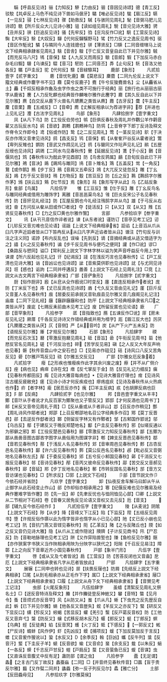 <!-- { "loadSidebar": true } -->
　　駽【呼县反见诗】骊【力知反】駵【力由反】骃【音因见诗颂】骢【青工反】驳駮【并卓反上马色不纯见诗下兽如马倨牙】驈【唯必反见诗】駹【眉江反】驠【一见反】骎【七林反见诗】骤【助救反】駴【与骇同见周礼】駜【音弼马肥儿见诗颂】駪【所斤反众大儿见诗小雅】驵【读如组见周礼】駾【音兊见诗大雅】骋【丑并反】骙【巨追反见诗】骚【先牢反】驺【庄沟反作□讹】駉【工营反见诗】騊【大牢反】駼【大奴反】驒【代何反驒騱野马】骘【竹力反又之逸反见周书】驱【音区作駈讹】驎【与隣同今人连钱骢也】骈【薄贤反】□騬【二同音缯犗马上说文下经典相承隷省见周礼】騇【音舎】騜【于亡反又音皇自此已下并见尔雅】駥【而充反马八尺】駂【音保】騥【人九反又而周反】駺【音郎】騢【下加反马赤白杂毛曰騢】騴【乌谏反】騽【音习】駓防【二同音丕】馵【止句反】馲【音洛又他各反】驨【戸圭反】驼【代何反】騄【音緑騄耳】
　　鹿部【象形】
　　凡贰拾壹字【贰字重文】
　　麀【音忧牝鹿】麋【莫悲反】麇麕【二同九伦反上说文下籀文经典或作麏字书不见】麛【莫兮反鹿子】麑【牛兮反狻麑兽名】尘【从麤省从土】麤【千奴反相承作麁及虫字作虫之类不可施行于经典】丽【旅行也从丽丽古丽字从鹿省】麐【人力反牝麒也经典皆作麟唯尔雅作此麐字】麔【其久反自此以下并见尔雅】麃【白交反从鹿下火兽名凡镳藨之类皆从麃】麚【古牙反】麌【牛主反】麜【音栗】麙【五咸反】□【音牵】廌【丈解反相承以为荐进字非】荐【并进也上见礼记】灋【古法字见周礼】
　　鸟部【象形】
　　凡肆拾捌字【壹字重文】
　　凤【从凡下鸟】防【工役反伯劳也】鸲【巨俱反春秋及周礼并作鸜公羊作鹳音雚又古玩反水鸟】鹆【音欲】鹔鷞【鹔鷞神鸟】防鸰【上音脊字下郎丁反诗及释文作脊令又作即令】鸢【俗或作防】鸷【之二反见周礼】莺【一茎反见诗】鴥【于决反亦作鴪又音聿见诗风】鸱【昌支反】鸨【音保】鹤【从隺隺戸谷反从霍者讹】鷩【卑列反雉也】鹦防【音武又作鹉见礼记】鸧【与鎗同又作玱声见礼记】鹝【五歴反绶也见诗风】鹢鶂【二同水鸟见春秋传】鸒【延据反见诗】鷕【于小反】鶠【音偃凤也】鸩【春秋传以为酖此字见酉部】防【鸟舍反鹑属】鶞【丑旬反自此已下并见尔雅】鴂【音决】鴡【鴡鸠与雎同】鳪【音卜雉名】鴱【五盖反】鸴【一角反】鵞【或作鹅】鵧【步丁反】鳽【音肩又五牵反】鶟【大兀反又徒忽反】雕【丁幺反】鳺【方于反又音扶】鴀【方物反】鷇【苦豆反】防【丘之反】鶜【鶜鸱字尔雅作茅】鳻【扶云反】鴩【吐节反】焉【象形】舄【象形写字从此】乌【乙姑反象形】隹部【鸟属】
　　凡拾伍字
　　雊【工豆反】雏【仕于反】雕【丁幺反鸟名与雕同经典或借用为雕饰字】离雝【音邕邕渠鸟名】雂【巨炎反宋公子名见春秋传】防【音犴见礼经注】防【互屋反鹊也今礼经注鳱鹄字并从鸟】雄【于弓反从右讹】奋【方问反从奞从田或作□者讹】夺【徒活反】只【从又】双【从又】雃【五贤反见春秋传】□【力之反□黄也尔雅作鵹】
　　言部
　　凡参拾玖字【叁字重文】
　　讯【从卂卂音信作谇者讹】谏【从东者讹】谨防订【音亭见考工记】讱【儿轸反又音刃难也见论语】谣謡【上说文下经典相承省】謟谄【上音滔从爪从臼凡字声近謟者皆从□下笞冉反从从臼凡字声近谄者皆从臽】谮注【竹句反与训注之注义同】诺誖【布内反乱也】误噪【先到反】谪【音摘经典或从适又借适字为之】譆【火之反见春秋传】谝【步千反见周书与便巧之便同】讙【作□讹】谬□【桑路反与愬同】谥□【常利反上説文下字林字林以谥为笑声音呼益反今用上字】诔谡【所六反起也见礼记】讦【纪谒反】諓【在浅反巧言也见春秋传】讧【戸工反清也见诗大雅】讻【音凶讼也见诗颂】訿【音紫莫供职也见诗颂】訧【与尤同见诗风】诳【惑也】诟訽【二同并呼遘反】譱善【上説文下石经上见周礼注】□竞【上説文从古文两言下经典相承隶省】广部【音俨象形】
　　凡拾捌字【贰字重文】
　　厨【俗作厨非】廏【从皀从殳作廏讹□时变反】廛【直连反相承作者讹】庞防【丁米反下也】庤【丈已反具也见诗颂】庮【弋久反又音由见礼记】廑【巨斤反又音堇人名见春秋传】庪【居委反前承弱又音轨庪县见尔雅又音几庪阁见礼记注】庙庿【二同下见礼经】廱【廱辟廱廱和也】防厈【上説文下经典相承隶省凡□之类皆从厈】废庛【七赐反耒前曲木见考工记】廋【所留反匿也见论语】廞
　　厂部【音罕象形】
　　凡拾参字
　　厎【音指致也】鴈【五谏反作□讹】厞【房未反见礼记】厥厝【千各反见诗诗又作错经典或并用为棤字】厖【眉江反大也】厉厌【凡黡餍之类皆从厌】仄【音侧】严【从音吟】炭【从屵下火屵五未反】防【语规反见尔雅】厜【才规反见尔雅】
　　石部【象形】
　　凡拾肆字
　　碝【而兖反石次玉】磿【零激反抱磿见周礼】砥【音旨】碞【牛衔反见周书】硩【他厯反官名见周礼】磋【千河反治也】碎【苦学反见易】磌【之人反又大年反声响也见春】磐【秋传音盘山中之安石也】□【见易亦作砠见】硈【诗风口八反又苦角反见】礐【尔雅戸笃反见】硗【尔雅五交反见】
　　疒部【尔雅女厄反象着】
　　凡贰拾字
　　癈【之形疾也惟癈疾作此字其余兴废之废】瘵【并不从疒侧介反】痤【病也见】痟痒【诗在戈】瘖【反弋掌反于金】防【反见礼记力细反】瘨【见春秋传都田反】痗【见诗大雅音每病也】【见诗大雅音疗理也】痯【见诗风注古缓反疲敝皃】瘥【见诗小诗才何反疾疫也】瘳疡疽疢【见诗及春秋传从火热病也作】疥【者字林】瘉【居忍反亦作】瘣【□羊主反病】疧【也胡罪反病也巨支】阝部【反病】
　　凡肆拾贰字【也见尔雅】
　　邦【音邑壹字重文从丰丰】鄼【音玣从手者讹才丸反百家为鄼聚也又子管反又】郢邸【才何反酒也见周书丁】邮【米反又音帝见周礼于周】□【反从垂或从卪者非山】邶【召反亦作稍见】酆【周礼诗风作鄁者讹】郑邵【上召反郫邵地名召公字经典多作召】鄍【莫丁反晋邑】郤【去逆反作郄者讹】郰【侧留反字林又有作鄹者】邹【古邾国作郢讹】邬【乌古反】鄢【于建反又于晚反郑楚地名】酅【户圭反见春秋传】邪【似嗟反通以为邪僻之邪】郹【工役反楚邑见春秋】郦【零激反又力知反见春秋传】鄙【五鄼为鄙从啚啚音图古鄙吝字图字从啚俗用为图谋字非】郫【婢支反晋邑见春秋传】鄀【音若见春秋传】酀【于浅反人名见春秋传】邥【音审周邑见春秋传】郠【古杏反邑名见春秋传】鄐【许六反见春秋传】鄸【莫公反邑名见春秋】邲【毗必反又音弼地名见春秋左氏】鄬【于委反见春秋】郳【五兮反小邾国见春秋】鄵【千消反又七报反见春秋】邿【音诗见春秋】邴【音丙又彼命反见春秋传】鄗【苦交反又音郝见春秋传】郔【音延】郱【步丁反地名见春秋】鄟【市转反国名见春秋】邡【音方又音访谋也见春秋】□【所求反】□郭【上説文下石经】
　　卩部【音节説文作卩今依石经并省防】
　　凡玖字【壹字重文】
　　卸【仙夜反舍车解马曰卸从午从止御字从此石经变止作山】郤【作却俗亦相承用之】寋【纪偃反难也见尔雅易及经典作蹇难字皆作蹇】防【先一反】卹【先聿反忧也与恤同恤见心部】□卿【上説文从二节相对下石经】卷【音眷又居免反见论语又音权又去元反】卮【音支】
　　部【辅九反今依石经作阝】
　　凡贰拾伍字【壹字重文】
　　陵【从麦讹】阴隂【上説文下石经】陟【从步】降【音绛又下江反】陷【下监反】陧【五结反见周书】堕【许规反俗作隳以此为惰字皆非也惰字从小已见心部】阤【丈已反小崩也见考工记】阬【音抗门髙又音铿见春秋传】阨【乙革反】陼【之与反陼丘也】陾【如之反又音仍见诗大雅】隐【从爪从工或作隠讹】隩隮【子计反见商书】阠【尸忍反】阞【音勒地脉理也见考工记】阱【又作穽陷兽堑也】隒【鱼检反见尔雅】陿【亦作狭案字书狭义当作陜相承用陜为分陜字以狭代之】阳陗【千召反见易注】障鄣【上之向反下音章近齐小国见春秋传】
　　戸部【象半门形】
　　凡伍字【壹字重文】
　　啓【或从又及弋者皆讹】扃【工营反】防【苦荅反闭也又音盍】戹厄【上説文下经典相承隶省凡字从厄者皆放此】
　　尸部
　　凡拾肆字【五字重文】
　　展辗【二同申也转也见诗】屝【扶畏反屦也】防屑【先结反上説文下经典相承】□尾【从到毛相承亦从正毛作下字】属□【上説文下经典相承隶省】屦□【上説文下经典相承隶省】□履【上説文从舟下夂下经典相承隶省】【音賛见考工记注】
　　虫部【火尾反象形】
　　凡伍拾肆字
　　虽蜡【清絮反见周礼又祭名士】□【迓反音特诗及释文】螣【并作螣徒登反神虵又】蠜【音特】螫【见月令】蚤【音烦式亦反音早】风【从防又从】蚩【爪从凡】蜥【下虫充之反先歴反自此】蚸【已下并见尔雅】螪【他各反又音歴失】蚬【羊反又之亦反下】蜸【研反又下显反口】螼【殄反又】蚓蝎【苦显反】蠸【羌引】蟿【反戸葛反音权】防【工他反又音弃弋】螜【防反又】蠰【式移反胡木反乃】蝘【郎反又】蜓【丁郎反】螟【乌典】蛵【反徒典】蜭【反音冥】蠖【火丁反】蚳【下感反】【一郭反丈】蜙【尸反诗】蝑蚌【风作伊】虾【先凶反】蟆【捕项反】蝯【下加反莫加反于言反】蜼【又音爰作猨讹以】蛩【水反又】【余季反】螒【巨凶】蠵【反牛列】螀【反音汗】螸【下圭反子羊】螔【反音欲】蝓【又音俞】蝁【余支反】蛓【以朱反】蜬【一各反】蝾【千志反戸甘反】螘【戸扃反】蝥【又音萤鱼已反】蝮【音谋】虫【又直诛反音腹丈中反有足】蛊防部【谓之虫】
　　凡拾参字
　　蠹【无足谓】螽【之豸古门反丁故反】蠡蚕蝱【二同】□【并音终见春秋传音】□蠠【盲于贵反尔雅】蠽【又作螱二同并】蠭蟁【弥一反子列反见尔】蟊【雅亡分】
　　土部【反田蟁母见】
　　凡参拾玖字【尔雅莫侯】
